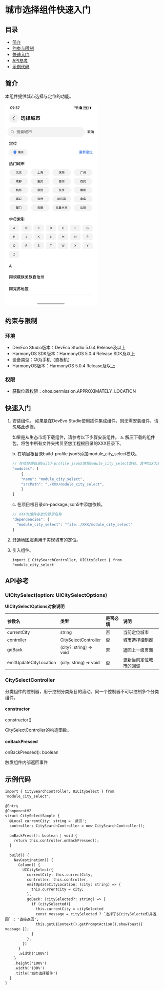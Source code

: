 # 城市选择组件快速入门

## 目录

- [简介](#简介)
- [约束与限制](#约束与限制)
- [快速入门](#快速入门)
- [API参考](#API参考)
- [示例代码](#示例代码)

## 简介

本组件提供城市选择与定位的功能。

<img src="screenshots/city.jpeg" width="300">

## 约束与限制

### 环境

* DevEco Studio版本：DevEco Studio 5.0.4 Release及以上
* HarmonyOS SDK版本：HarmonyOS 5.0.4 Release SDK及以上
* 设备类型：华为手机（直板机）
* HarmonyOS版本：HarmonyOS 5.0.4 Release及以上

### 权限

* 获取位置权限：ohos.permission.APPROXIMATELY_LOCATION

## 快速入门

1. 安装组件。
   如果是在DevEvo Studio使用插件集成组件，则无需安装组件，请忽略此步骤。

   如果是从生态市场下载组件，请参考以下步骤安装组件。
   a. 解压下载的组件包，将包中所有文件夹拷贝至您工程根目录的XXX目录下。

   b. 在项目根目录build-profile.json5添加module_city_select模块。

    ```typescript
    // 在项目根目录build-profile.json5填写module_city_select路径。其中XXX为组件存放的目录名
    "modules": [
        {
        "name": "module_city_select",
        "srcPath": "./XXX/module_city_select",
        }
    ]
    ```
   c. 在项目根目录oh-package.json5中添加依赖。
    ```typescript
    // XXX为组件存放的目录名称
    "dependencies": {
      "module_city_select": "file:./XXX/module_city_select"
    }
   ```

2. [开通地图服务](https://developer.huawei.com/consumer/cn/doc/harmonyos-guides/map-config-agc)用于实现城市的定位。

3. 引入组件。

    ```
    import { CitySearchController, UICitySelect } from 'module_city_select'
    ```


## API参考

### UICitySelect(option: UICitySelectOptions)

**UICitySelectOptions对象说明**

| 参数名                    | 类型                                            | 是否必填 | 说明          |
|:-----------------------|:----------------------------------------------|:-----|:------------|
| currentCity            | string                                        | 否    | 当前定位城市      |
| controller             | [CitySelectController](#CitySelectController) | 否    | 城市选择控制器     |
| goBack                 | (city?: string) => void                       | 否    | 返回上一级页面     |
| emitUpdateCityLocation | (city: string) => void                        | 否    | 更新当前定位城市的回调 |

### CitySelectController

分类组件的控制器，用于控制分类条目的滚动。同一个控制器不可以控制多个分类组件。

#### constructor

constructor()

CitySelectController的构造函数。

#### onBackPressed

onBackPressed(): boolean

触发组件内部返回事件

## 示例代码

```
import { CitySearchController, UICitySelect } from 'module_city_select';

@Entry
@ComponentV2
struct CitySelectSample {
  @Local currentCity: string = '武汉';
  controller: CitySearchController = new CitySearchController();

  onBackPress(): boolean | void {
    return this.controller.onBackPressed();
  }

  build() {
    NavDestination() {
      Column() {
        UICitySelect({
          currentCity: this.currentCity,
          controller: this.controller,
          emitUpdateCityLocation: (city: string) => {
            this.currentCity = city;
          },
          goBack: (citySelected?: string) => {
            if (citySelected){
              this.currentCity = citySelected
              const message = citySelected ? `选择了${citySelected}并返回` : '直接返回';
              this.getUIContext().getPromptAction().showToast({ message });
            }
          },
        })
      }
      .width('100%')
    }
    .height('100%')
    .width('100%')
    .title('城市选择组件')
  }
}
```
